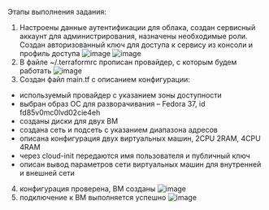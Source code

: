 Этапы выполнения задания:
1.	Настроены данные аутентификации для облака, создан сервисный аккаунт для администрирования, назначены необходимые роли. Создан авторизованный ключ для доступа к сервису из консоли и профиль доступа
 ![image](https://github.com/user-attachments/assets/6b51d49c-887b-4624-9548-d155e6bcd636)
 ![image](https://github.com/user-attachments/assets/7c80fb51-9424-46be-b6cb-180a60be1393)
2.	В файле ~/.terraformrc прописан провайдер, с которым будем работать
![image](https://github.com/user-attachments/assets/e4a1e9aa-d58e-4990-bfcf-1c2e2e8ea616)
3.	Создан файл main.tf с описанием конфигурации:
- используемый провайдер с указанием зоны доступности
- выбран образ ОС для разворачивания – Fedora 37, id fd85v0mc0lvd02cie4eh
- созданы диски для двух ВМ
- создана сеть и подсеть с указанием диапазона адресов
- описана конфигурация двух виртуальных машин, 2CPU 2RAM, 4CPU 4RAM
- через cloud-init передаются имя пользователя и публичный ключ
- описан вывод параметров сети виртуальных машин для внутренней и внешней сети
 4.  конфигурация проверена, ВМ созданы
 ![image](https://github.com/user-attachments/assets/a580f85c-d2ce-4dcc-82ae-a4839c0f9bbb)
5. подключение к ВМ выполняется успешно
![image](https://github.com/user-attachments/assets/f96c5fbf-6c1b-432f-9220-9280ddd33c9d)
 



